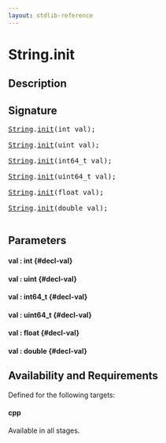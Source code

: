 ```yaml
---
layout: stdlib-reference
---
```


# String\.init

## Description





## Signature 

<pre>
<a href="/stdlib-reference/types/String/index" class="code_type">String</a>.<a href="/stdlib-reference/types/String/init">init</a>(<span class="code_keyword">int</span> <span class='code_param'>val</span>);

<a href="/stdlib-reference/types/String/index" class="code_type">String</a>.<a href="/stdlib-reference/types/String/init">init</a>(<span class="code_keyword">uint</span> <span class='code_param'>val</span>);

<a href="/stdlib-reference/types/String/index" class="code_type">String</a>.<a href="/stdlib-reference/types/String/init">init</a>(int64_t <span class='code_param'>val</span>);

<a href="/stdlib-reference/types/String/index" class="code_type">String</a>.<a href="/stdlib-reference/types/String/init">init</a>(uint64_t <span class='code_param'>val</span>);

<a href="/stdlib-reference/types/String/index" class="code_type">String</a>.<a href="/stdlib-reference/types/String/init">init</a>(<span class="code_keyword">float</span> <span class='code_param'>val</span>);

<a href="/stdlib-reference/types/String/index" class="code_type">String</a>.<a href="/stdlib-reference/types/String/init">init</a>(<span class="code_keyword">double</span> <span class='code_param'>val</span>);

</pre>

## Parameters

#### val  : int {#decl-val}
#### val  : uint {#decl-val}
#### val  : int64\_t {#decl-val}
#### val  : uint64\_t {#decl-val}
#### val  : float {#decl-val}
#### val  : double {#decl-val}

## Availability and Requirements

Defined for the following targets:

#### cpp
Available in all stages.



